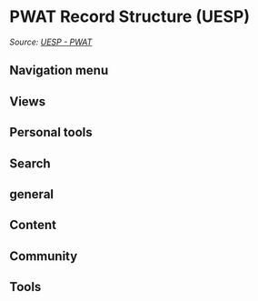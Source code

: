 # PWAT Record Structure (UESP)

*Source: [UESP - PWAT](https://en.uesp.net/wiki/Skyrim_Mod:Mod_File_Format/PWAT)*

## Navigation menu

## Views

## Personal tools

## Search

## general

## Content

## Community

## Tools

